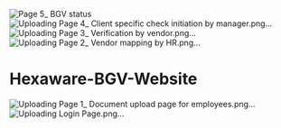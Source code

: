 ![Page 5_ BGV status](https://github.com/VishnuKumarSS/Hexaware-BGV-Website/assets/90044424/c180f2db-3384-4d3e-94ed-768979b5af40)
![Uploading Page 4_ Client specific check initiation by manager.png…]()
![Uploading Page 3_ Verification by vendor.png…]()
![Uploading Page 2_ Vendor mapping by HR.png…]()
# Hexaware-BGV-Website

![Uploading Page 1_ Document upload page for employees.png…]()
![Uploading Login Page.png…]()
